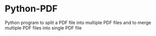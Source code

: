 # Python-PDF
Python program to split a PDF file into multiple PDF files and to merge multiple PDF files into single PDF file
